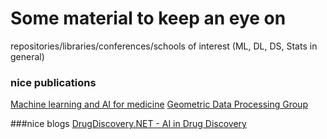 # Some material to keep an eye on
repositories/libraries/conferences/schools of interest (ML, DL, DS, Stats in general)

### nice publications
[Machine learning and AI for medicine](https://www.vanderschaar-lab.com/)
[Geometric Data Processing Group](http://groups.csail.mit.edu/gdpgroup/publications.html)


###nice blogs
[DrugDiscovery.NET - AI in Drug Discovery](http://www.drugdiscovery.net/)
